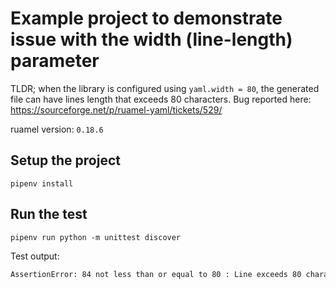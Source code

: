 # Example project to demonstrate issue with the width (line-length) parameter

TLDR; when the library is configured using `yaml.width = 80`, the generated file can  have lines length that exceeds 80 characters.
Bug reported here: https://sourceforge.net/p/ruamel-yaml/tickets/529/

ruamel version: `0.18.6`


## Setup the project
`pipenv install`

## Run the test
`pipenv run python -m unittest discover`

Test output:
```bash
AssertionError: 84 not less than or equal to 80 : Line exceeds 80 characters:         key: this is a quite long string that should be reformatted to use less than (Length: 84)

```

